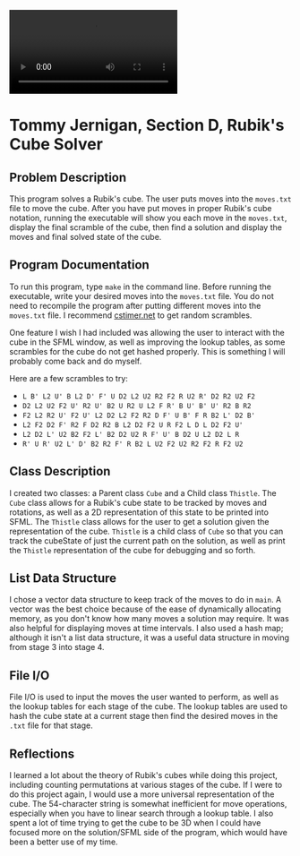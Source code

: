 ![](data/rubiks_vid.mov)
# Tommy Jernigan, Section D, Rubik's Cube Solver

## Problem Description
This program solves a Rubik's cube. The user puts moves into the `moves.txt` file to move the cube. After you have put moves in proper Rubik's cube notation, running the executable will show you each move in the `moves.txt`, display the final scramble of the cube, then find a solution and display the moves and final solved state of the cube.

## Program Documentation
To run this program, type `make` in the command line. Before running the executable, write your desired moves into the `moves.txt` file. You do not need to recompile the program after putting different moves into the `moves.txt` file. I recommend [cstimer.net](https://cstimer.net/) to get random scrambles.

One feature I wish I had included was allowing the user to interact with the cube in the SFML window, as well as improving the lookup tables, as some scrambles for the cube do not get hashed properly. This is something I will probably come back and do myself.

Here are a few scrambles to try:
- `L B' L2 U' B L2 D' F' U D2 L2 U2 R2 F2 R U2 R' D2 R2 U2 F2`
- `D2 L2 U2 F2 U' R2 U' B2 U R2 U L2 F R' B U' B' U' R2 B R2`
- `F2 L2 R2 U' F2 U' L2 D2 L2 F2 R2 D F' U B' F R B2 L' D2 B'`
- `L2 F2 D2 F' R2 F D2 R2 B L2 D2 F2 U R F2 L D L D2 F2 U'`
- `L2 D2 L' U2 B2 F2 L' B2 D2 U2 R F' U' B D2 U L2 D2 L R`
- `R' U R' U2 L' D' B2 R2 F' R B2 L U2 F2 U2 R2 F2 R F2 U2`

## Class Description
I created two classes: a Parent class `Cube` and a Child class `Thistle`. The `Cube` class allows for a Rubik's cube state to be tracked by moves and rotations, as well as a 2D representation of this state to be printed into SFML. The `Thistle` class allows for the user to get a solution given the representation of the cube. `Thistle` is a child class of `Cube` so that you can track the cubeState of just the current path on the solution, as well as print the `Thistle` representation of the cube for debugging and so forth.

## List Data Structure
I chose a vector data structure to keep track of the moves to do in `main`. A vector was the best choice because of the ease of dynamically allocating memory, as you don't know how many moves a solution may require. It was also helpful for displaying moves at time intervals. I also used a hash map; although it isn't a list data structure, it was a useful data structure in moving from stage 3 into stage 4.

## File I/O
File I/O is used to input the moves the user wanted to perform, as well as the lookup tables for each stage of the cube. The lookup tables are used to hash the cube state at a current stage then find the desired moves in the `.txt` file for that stage.

## Reflections
I learned a lot about the theory of Rubik's cubes while doing this project, including counting permutations at various stages of the cube. If I were to do this project again, I would use a more universal representation of the cube. The 54-character string is somewhat inefficient for move operations, especially when you have to linear search through a lookup table. I also spent a lot of time trying to get the cube to be 3D when I could have focused more on the solution/SFML side of the program, which would have been a better use of my time.
